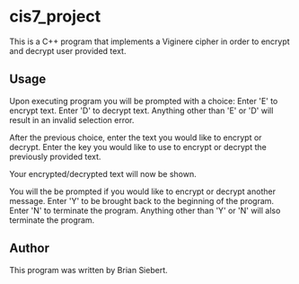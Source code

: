 # cis7_project

This is a C++ program that implements a Viginere cipher in order to encrypt and decrypt user provided text.

## Usage

Upon executing program you will be prompted with a choice:
Enter 'E' to encrypt text.
Enter 'D' to decrypt text.
Anything other than 'E' or 'D' will result in an invalid selection error.

After the previous choice, enter the text you would like to encrypt or decrypt.
Enter the key you would like to use to encrypt or decrypt the previously provided text.

Your encrypted/decrypted text will now be shown.

You will the be prompted if you would like to encrypt or decrypt another message.
Enter 'Y' to be brought back to the beginning of the program.
Enter 'N' to terminate the program.
Anything other than 'Y' or 'N' will also terminate the program.

## Author

This program was written by Brian Siebert.
